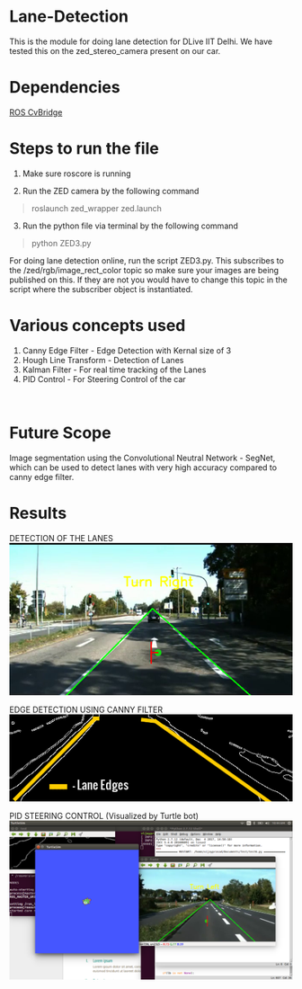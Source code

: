 # Lane-Detection
This is the module for doing lane detection for DLive IIT Delhi. We have tested this on the zed_stereo_camera present on our car.

# Dependencies
[ROS CvBridge](http://wiki.ros.org/cv_bridge)

# Steps to run the file 
1) Make sure roscore is running

2) Run the ZED camera by the following command
  > roslaunch zed_wrapper zed.launch
   
3) Run the python file via terminal by the following command
  > python ZED3.py

For doing lane detection online, run the script ZED3.py. This subscribes to the /zed/rgb/image_rect_color topic so make sure your images are being published on this. If they are not you would have to change this topic in the script where the subscriber object is instantiated.

# Various concepts used
1) Canny Edge Filter    - Edge Detection with Kernal size of 3 
2) Hough Line Transform - Detection of Lanes 
3) Kalman Filter        - For real time tracking of the Lanes
4) PID Control          - For Steering Control of the car    

<br />

# Future Scope
Image segmentation using the Convolutional Neutral Network - SegNet, which can be used to detect lanes with very high accuracy compared to canny edge filter. 

# Results
DETECTION OF THE LANES  
![LANE](Results/frame.png "Lane detection")

EDGE DETECTION USING CANNY FILTER <br />
![CANNY](Results/imageedit_12_2827626451.png)

PID STEERING CONTROL (Visualized by Turtle bot) <br />
![PID](Results/Screenshot.png)



